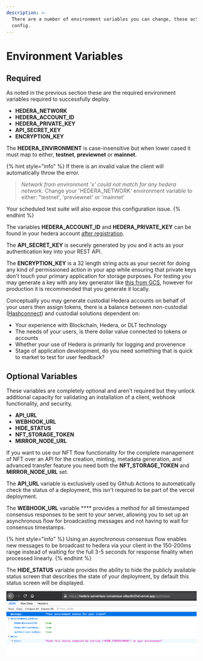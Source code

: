 ```yaml
---
description: >-
  There are a number of environment variables you can change, these act as your
  config.
---
```


# Environment Variables

## Required&#x20;

As noted in the previous section these are the required environment variables required to successfully deploy.

* **HEDERA\_NETWORK**
* **HEDERA\_ACCOUNT\_ID**
* **HEDERA\_PRIVATE\_KEY**
* **API\_SECRET\_KEY**
* **ENCRYPTION\_KEY**

The **HEDERA\_ENVIRONMENT** is case-insensitive but when lower cased it must map to either, **testnet**, **previewnet** or **mainnet**.

{% hint style="info" %}
If there is an invalid value the client will automatically throw the error.

> _Network from environment 'x' could not match for any hedera network._ Change your 'HEDERA\_NETWORK' environment variable to either: "testnet', 'previewnet' or 'mainnet'

Your scheduled test suite will also expose this configuration issue.
{% endhint %}

The variables **HEDERA\_ACCOUNT\_ID** and **HEDERA\_PRIVATE\_KEY** can be found in your hedera account [after registration](https://portal.hedera.com/register).&#x20;

The **API\_SECRET\_KEY** is securely generated by you and it acts as your authentication key into your REST API.&#x20;

The **ENCRYPTION\_KEY** is a 32 length string acts as your secret for doing any kind of permissioned action in your app while ensuring that private keys don't touch your primary application for storage purposes. For testing you may generate a key with any key generator like [this from GCS](https://cloud.google.com/network-connectivity/docs/vpn/how-to/generating-pre-shared-key), however for production it is recommended that you generate it locally.

Conceptually you may generate custodial Hedera accounts on behalf of your users then assign tokens, there is a balance between non-custodial ([Hashconnect](https://www.hashpack.app/hashconnect)) and custodial solutions dependent on:

* Your experience with Blockchain, Hedera, or DLT technology
* The needs of your users, is there dollar value connected to tokens or accounts
* Whether your use of Hedera is primarily for logging and provenence&#x20;
* Stage of application development, do you need something that is quick to market to test for user feedback?

## Optional Variables

These variables are completely optional and aren't required but they unlock additional capacity for validating an installation of a client, webhook functionality, and security.

* **API\_URL**
* **WEBHOOK\_URL**&#x20;
* **HIDE\_STATUS**
* **NFT\_STORAGE\_TOKEN**
* **MIRROR\_NODE\_URL**

If you want to use our NFT flow functionality for the complete management of NFT over an API for the creation, minting, metadata generation, and advanced transfer feature you need both the **NFT\_STORAGE\_TOKEN** and **MIRROR\_NODE\_URL** set.

The **API\_URL** variable is exclusively used by Github Actions to automatically check the status of a deployment, this isn't required to be part of the vercel deployment.

The **WEBHOOK\_URL** variable **** provides a method for all timestamped consensus responses to be sent to your server, allowing you to set up an asynchronous flow for broadcasting messages and not having to wait for consensus timestamps.&#x20;

{% hint style="info" %}
Using an asynchronous consensus flow enables new messages to be broadcast to hedera via your client in the 150-200ms range instead of waiting for the full 3-5 seconds for response finality when processed linearly.
{% endhint %}

The **HIDE\_STATUS** variable provides the ability to hide the publicly available status screen that describes the state of your deployment, by default this status screen will be displayed.

![Information of the current status of the deployment.](<../.gitbook/assets/Screenshot 2020-08-30 at 13.17.51.png>)
